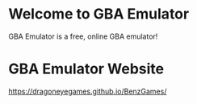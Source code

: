 # Welcome to GBA Emulator

GBA Emulator is a free, online GBA emulator!

# GBA Emulator Website

https://dragoneyegames.github.io/BenzGames/
